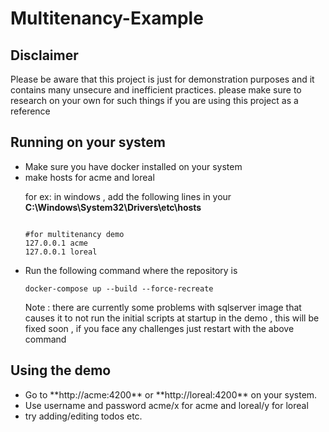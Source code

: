 # Multitenancy-Example

## Disclaimer
Please be aware that this project is just for demonstration purposes and it contains many unsecure and inefficient practices. 
please make sure to research on your own for such things if you are using this project as a reference 

## Running on your system

<ul>
<li> Make sure you have docker installed on your system </li>
<li> make hosts for acme and loreal 

for ex: in windows , add the following lines in your **C:\Windows\System32\Drivers\etc\hosts**

```

#for multitenancy demo
127.0.0.1 acme
127.0.0.1 loreal

```


</li>

<li> Run the following command where the repository is

```
docker-compose up --build --force-recreate
```

Note : there are currently some problems with sqlserver image that causes it to not run the initial scripts at startup in the demo , this will be fixed soon , if you face any challenges just restart with the above command 

</li>
</ul>

## Using the demo
<ul>
<li> Go to **http://acme:4200** or **http://loreal:4200** on your system. </li>
<li> Use username and password acme/x for acme and loreal/y for loreal   </li>
<li> try adding/editing todos etc. </li>
</ul>
